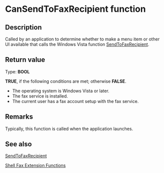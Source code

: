 # CanSendToFaxRecipient function

## Description

Called by an application to determine whether to make a menu item or other UI available that calls the Windows Vista function [SendToFaxRecipient](https://learn.microsoft.com/previous-versions/windows/desktop/api/fxsutility/nf-fxsutility-sendtofaxrecipient).

## Return value

Type: **BOOL**

**TRUE**, if the following conditions are met; otherwise **FALSE**.

* The operating system is Windows Vista or later.
* The fax service is installed.
* The current user has a fax account setup with the fax service.

## Remarks

Typically, this function is called when the application launches.

## See also

[SendToFaxRecipient](https://learn.microsoft.com/previous-versions/windows/desktop/api/fxsutility/nf-fxsutility-sendtofaxrecipient)

[Shell Fax Extension Functions](https://learn.microsoft.com/previous-versions/windows/desktop/fax/-mfax-shell-fax-extension-functions)